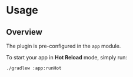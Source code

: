 # Usage

## Overview

The plugin is pre-configured in the `app` module.

To start your app in **Hot Reload** mode, simply run:

```
./gradlew :app:runHot
```
